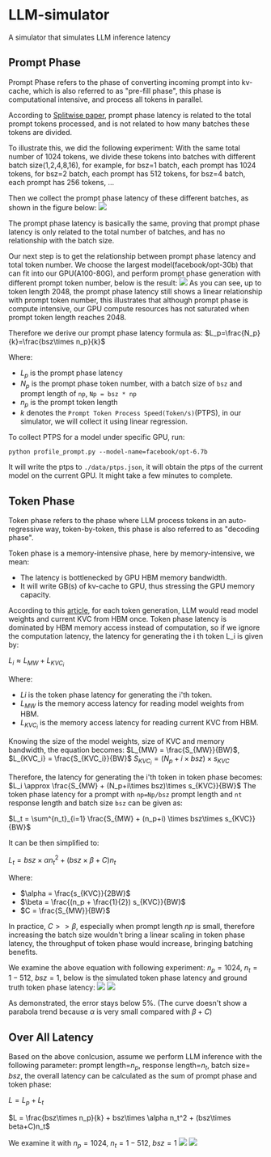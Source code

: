 # LLM-simulator
A simulator that simulates LLM inference latency

## Prompt Phase
Prompt Phase refers to the phase of converting incoming prompt into kv-cache, which is also referred to as "pre-fill phase", this phase is computational intensive, and process all tokens in parallel.

According to [Splitwise paper](https://arxiv.org/abs/2311.18677), prompt phase latency is related to the total prompt tokens processed, and is not related to how many batches these tokens are divided.

To illustrate this, we did the following experiment:
With the same total number of 1024 tokens, we divide these tokens into batches with different batch size(1,2,4,8,16), for example, for bsz=1 batch, each prompt has 1024 tokens, for bsz=2 batch, each prompt has 512 tokens, for bsz=4 batch, each prompt has 256 tokens, ...

Then we collect the prompt phase latency of these different batches, as shown in the figure below:
![](figs/prompt-latency-1024tokens.png)

The prompt phase latency is basically the same, proving that prompt phase latency is only related to the total number of batches, and has no relationship with the batch size.

Our next step is to get the relationship between prompt phase latency and total token number. We choose the largest model(facebook/opt-30b) that can fit into our GPU(A100-80G), and perform prompt phase generation with different prompt token number, below is the result:
![](figs/opt-30b-prompt-latencys.png)
As you can see, up to token length 2048, the prompt phase latency still shows a linear relationship with prompt token number, this illustrates that although prompt phase is compute intensive, our GPU compute resources has not saturated when prompt token length reaches 2048.

Therefore we derive our prompt phase latency formula as:
$L_p=\frac{N_p}{k}=\frac{bsz\times n_p}{k}$

Where:
 * $L_p$ is the prompt phase latency
 * $N_p$ is the prompt phase token number, with a batch size of `bsz` and prompt length of `np`,  `Np = bsz * np`
 * $n_p$ is the prompt token length
 * $k$ denotes the `Prompt Token Process Speed(Token/s)`(PTPS), in our simulator, we will collect it using linear regression.

To collect PTPS for a model under specific GPU, run:
```
python profile_prompt.py --model-name=facebook/opt-6.7b
```
It will write the ptps to `./data/ptps.json`, it will obtain the ptps of the current model on the current GPU.
It might take a few minutes to complete.

## Token Phase
Token phase refers to the phase where LLM process tokens in an auto-regressive way, token-by-token, this phase is also referred to as "decoding phase".

Token phase is a memory-intensive phase, here by memory-intensive, we mean:
* The latency is bottlenecked by GPU HBM memory bandwidth.
* It will write GB(s) of kv-cache to GPU, thus stressing the GPU memory capacity.

According to this [article](https://www.databricks.com/blog/llm-inference-performance-engineering-best-practices), for each token generation, LLM would read model weights and current KVC from HBM once. Token phase latency is dominated by HBM memory access instead of computation, so if we ignore the computation latency, the latency for generating the i th token L_i is given by:

$L_i \approx L_{MW} + L_{KVC_i}$

Where:
* $Li$ is the token phase latency for generating the i'th token.
* $L_{MW}$ is the memory access latency for reading model weights from HBM.
* $L_{KVC_i}$ is the memory access latency for reading current KVC from HBM.

Knowing the size of the model weights, size of KVC and memory bandwidth, the equation becomes:
$L_{MW} = \frac{S_{MW}}{BW}$, $L_{KVC_i} = \frac{S_{KVC_i}}{BW}$
$S_{KVC_i} = (N_p + i \times bsz)\times s_{KVC}$

Therefore, the latency for generating the i'th token in token phase becomes:
$L_i \approx \frac{S_{MW} + (N_p+i\times bsz)\times s_{KVC}}{BW}$
The token phase latency for a prompt with `np=Np/bsz` prompt length and `nt` response length and batch size `bsz` can be given as:

$L_t = \sum^{n_t}_{i=1} \frac{S_{MW} + (n_p+i) \times bsz\times s_{KVC}}{BW}$

It can be then simplified to:

$L_t = bsz\times \alpha n_t^2 + (bsz\times \beta + C) n_t$

Where:
* $\alpha = \frac{s_{KVC}}{2BW}$
* $\beta = \frac{(n_p + \frac{1}{2}) s_{KVC}}{BW}$
* $C = \frac{S_{MW}}{BW}$

In practice, $C >> \beta$, especially when prompt length $np$ is small, therefore increasing the batch size wouldn't bring a linear scaling in token phase latency, the throughput of token phase would increase, bringing batching benefits.

We examine the above equation with following experiment:
$n_p=1024$, $n_t=1-512$, $bsz=1$, below is the simulated token phase latency and ground truth token phase latency:
![](figs/opt-6.7b-token-latency-bsz-1.png) ![](figs/opt-6.7b-error-1.png)

As demonstrated, the error stays below 5%.
(The curve doesn't show a parabola trend because $\alpha$ is very small compared with $\beta + C$)

## Over All Latency
Based on the above conlcusion, assume we perform LLM inference with the following parameter:
prompt length=$n_p$, response length=$n_t$, batch size= $bsz$, the overall latency can be calculated as the sum of prompt phase and token phase:

$L = L_p + L_t$

$L = \frac{bsz\times n_p}{k} + bsz\times \alpha n_t^2 + (bsz\times beta+C)n_t$

We examine it with $n_p=1024$, $n_t=1-512$, $bsz=1$
![](figs/opt-6.7b-total-latency-bsz-1.png)
![](figs/opt-6.7b-total-error-1.png)


